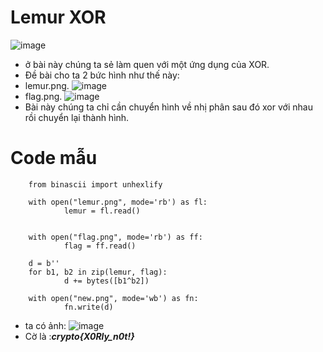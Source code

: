 # Lemur XOR
![image](https://user-images.githubusercontent.com/128831586/231481869-fb1e990f-0915-4df2-ba45-6b3c3c1ca5e6.png)
-	ở bài này chúng ta sẻ làm quen với một ứng dụng của XOR.
-	Đề bài cho ta 2 bức hình như thế này:
-	lemur.png.
![image](https://user-images.githubusercontent.com/128831586/231482273-3d8e0b2f-2ef4-4485-8941-1bb0672e5001.png)
-	flag.png.
![image](https://user-images.githubusercontent.com/128831586/231482490-1d36378c-b8b1-46fe-95e0-504386ffa40e.png)
- Bài này chúng ta chỉ cần chuyển hình về nhị phân sau đó xor với nhau rồi chuyển lại thành hình.
# Code mẫu

		from binascii import unhexlify

		with open("lemur.png", mode='rb') as fl:
				lemur = fl.read()


		with open("flag.png", mode='rb') as ff:
				flag = ff.read()

		d = b''
		for b1, b2 in zip(lemur, flag):
				d += bytes([b1^b2])

		with open("new.png", mode='wb') as fn:
				fn.write(d)	
-	ta có ảnh:
![image](https://user-images.githubusercontent.com/128831586/231484315-2d71385b-f16d-489a-9837-09f3ffd8b058.png)
-	Cờ là :***crypto{X0Rly_n0t!}***

    
